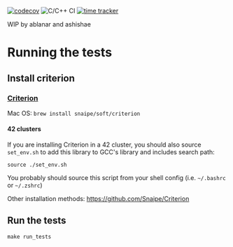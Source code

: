 [![codecov](https://codecov.io/gh/nesvoboda/minishell/branch/master/graph/badge.svg)](https://codecov.io/gh/nesvoboda/minishell)
![C/C++ CI](https://github.com/nesvoboda/minishell/workflows/C/C++%20CI/badge.svg?event=push)
[![time tracker](https://wakatime.com/badge/github/nesvoboda/minishell.svg)](https://wakatime.com/badge/github/nesvoboda/minishell)

WIP by ablanar and ashishae

# Running the tests

## Install criterion

### [Criterion](https://github.com/Snaipe/Criterion)
Mac OS:
```brew install snaipe/soft/criterion```

#### 42 clusters 
If you are installing Criterion in a 42 cluster, you should also source `set_env.sh` to add this library to GCC's library and includes search path:

```source ./set_env.sh```

You probably should source this script from your shell config (i.e. `~/.bashrc` or `~/.zshrc`)

Other installation methods: https://github.com/Snaipe/Criterion


## Run the tests

`make run_tests`

